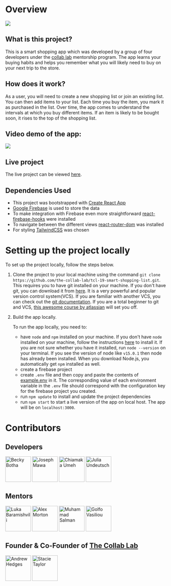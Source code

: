 # Overview

![](https://github.com/the-collab-lab/tcl-19-smart-shopping-list/blob/read-me/public/Thumbnail.png)

## What is this project?

This is a smart shopping app which was developed by a group of four developers under the [collab lab](https://the-collab-lab.codes/about-us/) mentorship program. The app learns your buying habits and helps you remember what you will likely need to buy on your next trip to the store. 

## How does it work?

As a user, you will need to create a new shopping list or join an existing list. You can then add items to your list. Each time you buy the item, you mark it as purchased in the list. Over time, the app comes to understand the intervals at which you buy different items. If an item is likely to be bought soon, it rises to the top of the shopping list.

## Video demo of the app:

![](https://github.com/the-collab-lab/tcl-19-smart-shopping-list/blob/read-me/public/smart-shopping-app.gif)


## Live project

The live project can be viewed [here](https://smart-shopping-list.netlify.app/).

## Dependencies Used

- This project was bootstrapped with [Create React App](https://github.com/facebook/create-react-app)
- [Google Firebase](https://firebase.google.com/) is used to store the data
- To make integration with Firebase even more straightforward [react-firebase-hooks](https://firebaseopensource.com/projects/csfrequency/react-firebase-hooks/) were installed
- To navigate between the different views [react-router-dom](https://reactrouter.com/web/guides/quick-start) was installed
- For styling [TailwindCSS](https://tailwindcss.com/docs/guides/create-react-app) was chosen



# Setting up the project locally

To set up the project locally, follow the steps below.

1. Clone the project to your local machine using the command `git clone https://github.com/the-collab-lab/tcl-19-smart-shopping-list.git`. This requires you to have git installed on your machine. If you don't have git, you can download it from [here](https://git-scm.com/downloads). It is a very powerful and popular version control system(VCS). If you are familiar with another VCS, you can check out the [git documentation](https://git-scm.com/doc). If you are a total beginner to git and VCS, [this awesome course by atlassian](https://www.atlassian.com/git/tutorials) will set you off.

2. Build the app locally. 
  
   To run the app locally, you need to:

    - have `node` and `npm` installed on your machine. If you don't have `node` installed on your machine, follow the instructions [here](https://nodejs.org/en/) to install it. If you are not sure whether you have it installed, run `node --version` on your terminal. If you see the version of node like `v15.0.1` then node has already been installed.  When you download Node.js, you automatically get `npm` installed as well.
    - create a firebase project 
    - create `.env` file and then copy and paste the contents of [example.env](./example.env) in it. The corresponding  value of each environment variable in the `.env` file should correspond with the configuration key for the firebase project  you  created.
    - run `npm update` to install and update the project dependencies
    - run `npm start` to start a live version of the app on local host. The app will be on `localhost:3000`.


# Contributors

## Developers

[//]: contributor-faces

<a href="https://github.com/rb50"><img src="https://avatars.githubusercontent.com/u/24212625?v=4" title="Becky Botha" width="80" height="80"></a>
<a href="https://github.com/nibble0101"><img src="https://avatars.githubusercontent.com/u/52580190?v=4" title="Joseph Mawa" width="80" height="80"></a>
<a href="https://github.com/Amaka202"><img src="https://avatars.githubusercontent.com/u/57858821?v=4" title="Chiamaka Umeh" width="80" height="80"></a>
<a href="https://github.com/YuriDevAT"><img src="https://avatars.githubusercontent.com/u/54622834?v=4" title="Julia Undeutsch" width="80" height="80"></a>

[//]: contributor-faces

## Mentors

[//]: contributor-faces

<a href="https://github.com/lukabaramishvili"><img src="https://avatars.githubusercontent.com/u/45564632?v=4" title="Luka Baramishvili" width="80" height="80"></a>
<a href="http://github.com/alexlsalt"><img src="https://avatars.githubusercontent.com/u/45923677?v=4" title="Alex Morton" width="80" height="80"></a>
<a href="https://github.com/salmanmanekia"><img src="https://avatars.githubusercontent.com/u/841955?v=4" title="Muhammad Salman" width="80" height="80"></a>
<a href="https://github.com/faysvas"><img src="https://avatars.githubusercontent.com/u/11340303?v=4" title="Golfo Vasiliou" width="80" height="80"></a>

[//]: contributor-faces

## Founder & Co-Founder of [The Collab Lab](https://the-collab-lab.codes/)

[//]: contributor-faces

<a href="https://github.com/segdeha"><img src="https://avatars.githubusercontent.com/u/4306?v=4" title="Andrew Hedges" width="80" height="80"></a>
<a href="https://github.com/stacietaylorcima"><img src="https://avatars.githubusercontent.com/u/25017973?v=4" title="Stacie Taylor" width="80" height="80"></a>

[//]: contributor-faces
